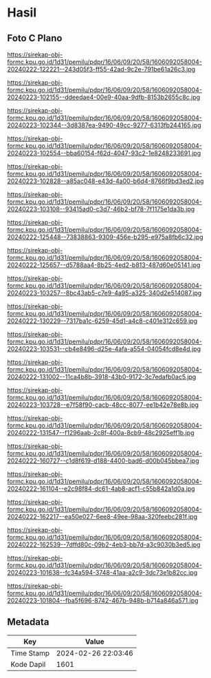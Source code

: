 # Hasil

## Foto C Plano

https://sirekap-obj-formc.kpu.go.id/1d31/pemilu/pdpr/16/06/09/20/58/1606092058004-20240222-122221--243d05f3-ff55-42ad-9c2e-791be61a26c3.jpg

https://sirekap-obj-formc.kpu.go.id/1d31/pemilu/pdpr/16/06/09/20/58/1606092058004-20240223-102155--ddeedae4-00e9-40aa-9dfb-8153b2655c8c.jpg

https://sirekap-obj-formc.kpu.go.id/1d31/pemilu/pdpr/16/06/09/20/58/1606092058004-20240223-102344--3d8387ea-9490-49cc-9277-6313fb244165.jpg

https://sirekap-obj-formc.kpu.go.id/1d31/pemilu/pdpr/16/06/09/20/58/1606092058004-20240223-102554--bba60154-f62d-4047-93c2-1e8248233691.jpg

https://sirekap-obj-formc.kpu.go.id/1d31/pemilu/pdpr/16/06/09/20/58/1606092058004-20240223-102828--a85ac048-e43d-4a00-b6d4-8766f9bd3ed2.jpg

https://sirekap-obj-formc.kpu.go.id/1d31/pemilu/pdpr/16/06/09/20/58/1606092058004-20240223-103108--93415ad0-c3d7-46b2-bf78-7f1175e1da3b.jpg

https://sirekap-obj-formc.kpu.go.id/1d31/pemilu/pdpr/16/06/09/20/58/1606092058004-20240222-125448--73838863-9309-456e-b295-e975a8fb6c32.jpg

https://sirekap-obj-formc.kpu.go.id/1d31/pemilu/pdpr/16/06/09/20/58/1606092058004-20240222-125657--d5788aa4-8b25-4ed2-b813-487d60e05141.jpg

https://sirekap-obj-formc.kpu.go.id/1d31/pemilu/pdpr/16/06/09/20/58/1606092058004-20240223-103257--8bc43ab5-c7e9-4a95-a325-340d2e514087.jpg

https://sirekap-obj-formc.kpu.go.id/1d31/pemilu/pdpr/16/06/09/20/58/1606092058004-20240222-130229--7317ba1c-6259-45d1-a4c8-c401e312c659.jpg

https://sirekap-obj-formc.kpu.go.id/1d31/pemilu/pdpr/16/06/09/20/58/1606092058004-20240223-103531--cb4e8496-d25e-4afa-a554-04054fcd8e4d.jpg

https://sirekap-obj-formc.kpu.go.id/1d31/pemilu/pdpr/16/06/09/20/58/1606092058004-20240222-131002--11ca4b8b-3918-43b0-9172-3c7edafb0ac5.jpg

https://sirekap-obj-formc.kpu.go.id/1d31/pemilu/pdpr/16/06/09/20/58/1606092058004-20240223-103728--e7f58f90-cacb-48cc-8077-ee1b42e78e8b.jpg

https://sirekap-obj-formc.kpu.go.id/1d31/pemilu/pdpr/16/06/09/20/58/1606092058004-20240222-131547--f1296aab-2c8f-400a-8cb9-48c2925eff1b.jpg

https://sirekap-obj-formc.kpu.go.id/1d31/pemilu/pdpr/16/06/09/20/58/1606092058004-20240222-160727--c1d8f619-d188-4400-bad6-d00b045bbea7.jpg

https://sirekap-obj-formc.kpu.go.id/1d31/pemilu/pdpr/16/06/09/20/58/1606092058004-20240222-161104--e2c98f84-dc61-4ab8-acf1-c55b842a1d0a.jpg

https://sirekap-obj-formc.kpu.go.id/1d31/pemilu/pdpr/16/06/09/20/58/1606092058004-20240222-162217--ea50e027-6ee8-49ee-98aa-320feebc281f.jpg

https://sirekap-obj-formc.kpu.go.id/1d31/pemilu/pdpr/16/06/09/20/58/1606092058004-20240222-162539--7dffd80c-09b2-4eb3-bb7d-a3c9030b3ed5.jpg

https://sirekap-obj-formc.kpu.go.id/1d31/pemilu/pdpr/16/06/09/20/58/1606092058004-20240223-101638--fc34a594-3748-41aa-a2c9-3dc73e1b82cc.jpg

https://sirekap-obj-formc.kpu.go.id/1d31/pemilu/pdpr/16/06/09/20/58/1606092058004-20240223-101804--fba5f696-8742-467b-948b-b714a846a571.jpg


## Metadata

| Key        | Value               |
| ---------- | ------------------- |
| Time Stamp | 2024-02-26 22:03:46 |
| Kode Dapil | 1601                |



